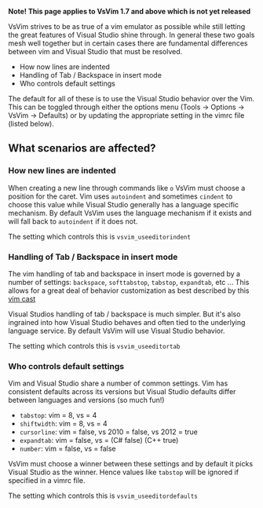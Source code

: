 **Note! This page applies to VsVim 1.7 and above which is not yet released**

VsVim strives to be as true of a vim emulator as possible while still letting the great features of Visual Studio shine through.  In general these two goals mesh well together but in certain cases there are fundamental differences between vim and Visual Studio that must be resolved.  

* How now lines are indented 
* Handling of Tab / Backspace in insert mode 
* Who controls default settings

The default for all of these is to use the Visual Studio behavior over the Vim.  This can be toggled through either the options menu (Tools -> Options -> VsVim -> Defaults) or by updating the appropriate setting in the vimrc file (listed below).

## What scenarios are affected? 

### How new lines are indented
When creating a new line through commands like `o` VsVim must choose a position for the caret.  Vim uses `autoindent` and sometimes `cindent` to choose this value while Visual Studio generally has a language specific mechanism.  By default VsVim uses the language mechanism if it exists and will fall back to `autoindent` if it does not.  

The setting which controls this is `vsvim_useeditorindent`

### Handling of Tab / Backspace in insert mode
The vim handling of tab and backspace in insert mode is governed by a number of settings: `backspace`, `softtabstop`, `tabstop`, `expandtab`, etc ...  This allows for a great deal of behavior customization as best described by this [vim cast](http://vimcasts.org/episodes/tabs-and-spaces/)

Visual Studios handling of tab / backspace is much simpler.  But it's also ingrained into how Visual Studio behaves and often tied to the underlying language service.  By default VsVim will use Visual Studio behavior. 

The setting which controls this is `vsvim_useeditortab`

### Who controls default settings
Vim and Visual Studio share a number of common settings.  Vim has consistent defaults across its versions but Visual Studio defaults differ between languages and versions (so much fun!)

- `tabstop`: vim = 8, vs = 4
- `shiftwidth`: vim = 8, vs = 4
- `cursorline`: vim = false, vs 2010 = false, vs 2012 = true
- `expandtab`: vim = false, vs = (C# false) (C++ true)
- `number`: vim = false, vs = false

VsVim must choose a winner between these settings and by default it picks Visual Studio as the winner.  Hence values like `tabstop` will be ignored if specified in a vimrc file.  

The setting which controls this is `vsvim_useeditordefaults`

